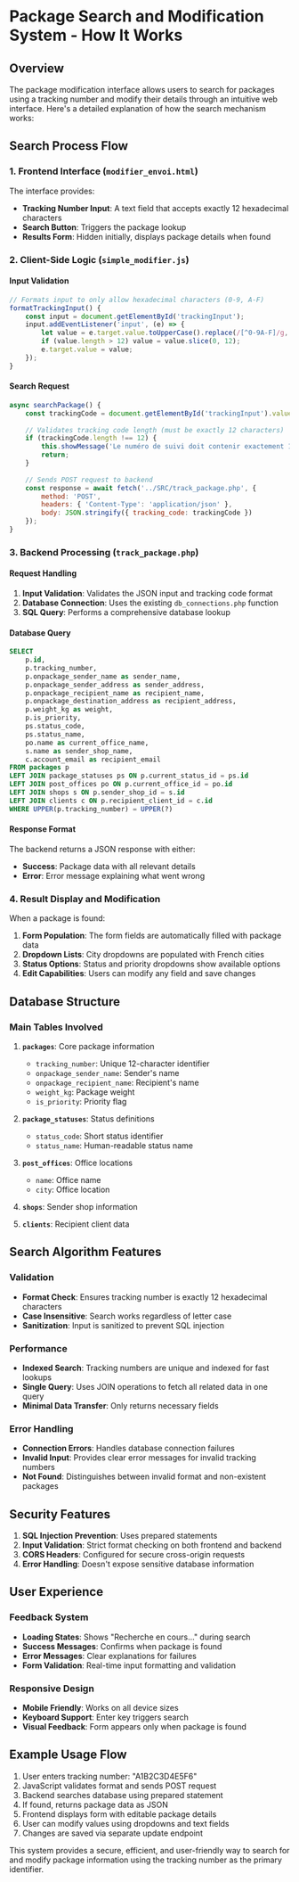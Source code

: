 # Package Search and Modification System - How It Works

## Overview

The package modification interface allows users to search for packages using a tracking number and modify their details through an intuitive web interface. Here's a detailed explanation of how the search mechanism works:

## Search Process Flow

### 1. Frontend Interface (`modifier_envoi.html`)

The interface provides:
- **Tracking Number Input**: A text field that accepts exactly 12 hexadecimal characters
- **Search Button**: Triggers the package lookup
- **Results Form**: Hidden initially, displays package details when found

### 2. Client-Side Logic (`simple_modifier.js`)

#### Input Validation
```javascript
// Formats input to only allow hexadecimal characters (0-9, A-F)
formatTrackingInput() {
    const input = document.getElementById('trackingInput');
    input.addEventListener('input', (e) => {
        let value = e.target.value.toUpperCase().replace(/[^0-9A-F]/g, '');
        if (value.length > 12) value = value.slice(0, 12);
        e.target.value = value;
    });
}
```

#### Search Request
```javascript
async searchPackage() {
    const trackingCode = document.getElementById('trackingInput').value.trim();
    
    // Validates tracking code length (must be exactly 12 characters)
    if (trackingCode.length !== 12) {
        this.showMessage('Le numéro de suivi doit contenir exactement 12 caractères', 'error');
        return;
    }
    
    // Sends POST request to backend
    const response = await fetch('../SRC/track_package.php', {
        method: 'POST',
        headers: { 'Content-Type': 'application/json' },
        body: JSON.stringify({ tracking_code: trackingCode })
    });
}
```

### 3. Backend Processing (`track_package.php`)

#### Request Handling
1. **Input Validation**: Validates the JSON input and tracking code format
2. **Database Connection**: Uses the existing `db_connections.php` function
3. **SQL Query**: Performs a comprehensive database lookup

#### Database Query
```sql
SELECT 
    p.id,
    p.tracking_number,
    p.onpackage_sender_name as sender_name,
    p.onpackage_sender_address as sender_address,
    p.onpackage_recipient_name as recipient_name,
    p.onpackage_destination_address as recipient_address,
    p.weight_kg as weight,
    p.is_priority,
    ps.status_code,
    ps.status_name,
    po.name as current_office_name,
    s.name as sender_shop_name,
    c.account_email as recipient_email
FROM packages p
LEFT JOIN package_statuses ps ON p.current_status_id = ps.id
LEFT JOIN post_offices po ON p.current_office_id = po.id
LEFT JOIN shops s ON p.sender_shop_id = s.id
LEFT JOIN clients c ON p.recipient_client_id = c.id
WHERE UPPER(p.tracking_number) = UPPER(?)
```

#### Response Format
The backend returns a JSON response with either:
- **Success**: Package data with all relevant details
- **Error**: Error message explaining what went wrong

### 4. Result Display and Modification

When a package is found:
1. **Form Population**: The form fields are automatically filled with package data
2. **Dropdown Lists**: City dropdowns are populated with French cities
3. **Status Options**: Status and priority dropdowns show available options
4. **Edit Capabilities**: Users can modify any field and save changes

## Database Structure

### Main Tables Involved

1. **`packages`**: Core package information
   - `tracking_number`: Unique 12-character identifier
   - `onpackage_sender_name`: Sender's name
   - `onpackage_recipient_name`: Recipient's name
   - `weight_kg`: Package weight
   - `is_priority`: Priority flag

2. **`package_statuses`**: Status definitions
   - `status_code`: Short status identifier
   - `status_name`: Human-readable status name

3. **`post_offices`**: Office locations
   - `name`: Office name
   - `city`: Office location

4. **`shops`**: Sender shop information
5. **`clients`**: Recipient client data

## Search Algorithm Features

### Validation
- **Format Check**: Ensures tracking number is exactly 12 hexadecimal characters
- **Case Insensitive**: Search works regardless of letter case
- **Sanitization**: Input is sanitized to prevent SQL injection

### Performance
- **Indexed Search**: Tracking numbers are unique and indexed for fast lookups
- **Single Query**: Uses JOIN operations to fetch all related data in one query
- **Minimal Data Transfer**: Only returns necessary fields

### Error Handling
- **Connection Errors**: Handles database connection failures
- **Invalid Input**: Provides clear error messages for invalid tracking numbers
- **Not Found**: Distinguishes between invalid format and non-existent packages

## Security Features

1. **SQL Injection Prevention**: Uses prepared statements
2. **Input Validation**: Strict format checking on both frontend and backend
3. **CORS Headers**: Configured for secure cross-origin requests
4. **Error Handling**: Doesn't expose sensitive database information

## User Experience

### Feedback System
- **Loading States**: Shows "Recherche en cours..." during search
- **Success Messages**: Confirms when package is found
- **Error Messages**: Clear explanations for failures
- **Form Validation**: Real-time input formatting and validation

### Responsive Design
- **Mobile Friendly**: Works on all device sizes
- **Keyboard Support**: Enter key triggers search
- **Visual Feedback**: Form appears only when package is found

## Example Usage Flow

1. User enters tracking number: "A1B2C3D4E5F6"
2. JavaScript validates format and sends POST request
3. Backend searches database using prepared statement
4. If found, returns package data as JSON
5. Frontend displays form with editable package details
6. User can modify values using dropdowns and text fields
7. Changes are saved via separate update endpoint

This system provides a secure, efficient, and user-friendly way to search for and modify package information using the tracking number as the primary identifier.
